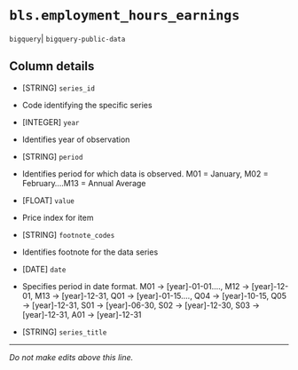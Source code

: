 # `bls.employment_hours_earnings`
`bigquery`| `bigquery-public-data`

## Column details
* [STRING]    `series_id`
 - Code identifying the specific series
* [INTEGER]   `year`
 - Identifies year of observation
* [STRING]    `period`
 - Identifies period for which data is observed. M01 = January, M02 = February….M13 = Annual Average
* [FLOAT]     `value`
 - Price index for item
* [STRING]    `footnote_codes`
 - Identifies footnote for the data series
* [DATE]      `date`
 - Specifies period in date format. M01 -> [year]-01-01...., M12 -> [year]-12-01, M13 -> [year]-12-31, Q01 -> [year]-01-15...., Q04 -> [year]-10-15, Q05 -> [year]-12-31, S01 -> [year]-06-30, S02 -> [year]-12-30, S03 -> [year]-12-31, A01 -> [year]-12-31
* [STRING]    `series_title`

-------------------------------------------------------------------------------
*Do not make edits above this line.*
